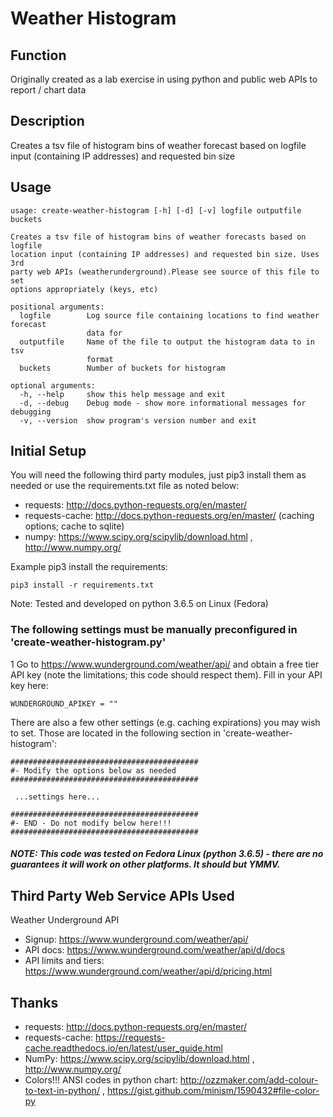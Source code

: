 # Weather Histogram

## Function
Originally created as a lab exercise in using python and public web APIs to report / chart data 

## Description
Creates a tsv file of histogram bins of weather forecast based on logfile input (containing IP addresses) and requested bin size

## Usage
```
usage: create-weather-histogram [-h] [-d] [-v] logfile outputfile buckets

Creates a tsv file of histogram bins of weather forecasts based on logfile
location input (containing IP addresses) and requested bin size. Uses 3rd
party web APIs (weatherunderground).Please see source of this file to set
options appropriately (keys, etc)

positional arguments:
  logfile        Log source file containing locations to find weather forecast
                 data for
  outputfile     Name of the file to output the histogram data to in tsv
                 format
  buckets        Number of buckets for histogram

optional arguments:
  -h, --help     show this help message and exit
  -d, --debug    Debug mode - show more informational messages for debugging
  -v, --version  show program's version number and exit

```

## Initial Setup
You will need the following third party modules, just pip3 install them as needed or use the requirements.txt file as noted below:
- requests: http://docs.python-requests.org/en/master/
- requests-cache: http://docs.python-requests.org/en/master/ (caching options; cache to sqlite)
- numpy: https://www.scipy.org/scipylib/download.html , http://www.numpy.org/

Example pip3 install the requirements:
```
pip3 install -r requirements.txt

```

Note: Tested and developed on python 3.6.5 on Linux (Fedora)

### The following settings must be manually preconfigured in 'create-weather-histogram.py'


1 Go to https://www.wunderground.com/weather/api/ and obtain a free tier API key (note the limitations; this code should respect them).  Fill in your API key here:
```
WUNDERGROUND_APIKEY = ""
```

There are also a few other settings (e.g. caching expirations) you may wish to set. Those are located in the following section in 'create-weather-histogram':
```
##########################################
#- Modify the options below as needed
##########################################

 ...settings here...

##########################################
#- END - Do not modify below here!!!
##########################################
```

##### NOTE: This code was tested on Fedora Linux (python 3.6.5) - there are no guarantees it will work on other platforms.  It should but YMMV.

## Third Party Web Service APIs Used
Weather Underground API 
- Signup: https://www.wunderground.com/weather/api/
- API docs: https://www.wunderground.com/weather/api/d/docs
- API limits and tiers: https://www.wunderground.com/weather/api/d/pricing.html

## Thanks
- requests: http://docs.python-requests.org/en/master/
- requests-cache: https://requests-cache.readthedocs.io/en/latest/user_guide.html
- NumPy: https://www.scipy.org/scipylib/download.html , http://www.numpy.org/
- Colors!!! ANSI codes in python chart: http://ozzmaker.com/add-colour-to-text-in-python/ , https://gist.github.com/minism/1590432#file-color-py
